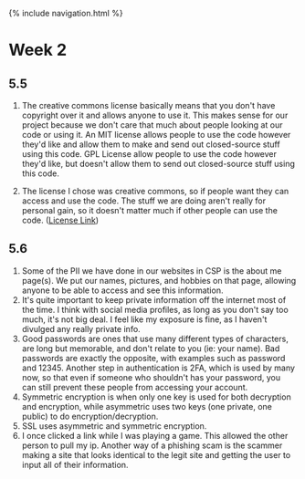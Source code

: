 {% include navigation.html %}

# Week 2
## 5.5
1. The creative commons license basically means that you don't have copyright over it and allows anyone to use it. This makes sense for our project because we don't care that much about people looking at our code or using it. An MIT license allows people to use the code however they'd like and allow them to make and send out closed-source stuff using this code. GPL License allow people to use the code however they'd like, but doesn't allow them to send out closed-source stuff using this code.

2. The license I chose was creative commons, so if people want they can access and use the code. The stuff we are doing aren't really for personal gain, so it doesn't matter much if other people can use the code. ([License Link](https://github.com/Samuelwaang/individ/blob/add-license-1/LICENSE))

## 5.6
1. Some of the PII we have done in our websites in CSP is the about me page(s). We put our names, pictures, and hobbies on that page, allowing anyone to be able to access and see this information.
2. It's quite important to keep private information off the internet most of the time. I think with social media profiles, as long as you don't say too much, it's not big deal. I feel like my exposure is fine, as I haven't divulged any really private info.
3. Good passwords are ones that use many different types of characters, are long but memorable, and don't relate to you (ie: your name). Bad passwords are exactly the opposite, with examples such as password and 12345. Another step in authentication is 2FA, which is used by many now, so that even if someone who shouldn't has your password, you can still prevent these people from accessing your account.
4. Symmetric encryption is when only one key is used for both decryption and encryption, while asymmetric uses two keys (one private, one public) to do encryption/decryption.
5. SSL uses asymmetric and symmetric encryption.
6. I once clicked a link while I was playing a game. This allowed the other person to pull my ip. Another way of a phishing scam is the scammer making a site that looks identical to the legit site and getting the user to input all of their information. 



